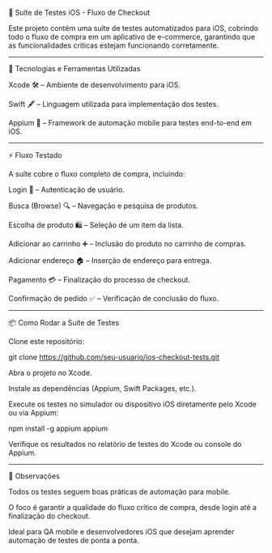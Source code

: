📱 Suíte de Testes iOS - Fluxo de Checkout

Este projeto contém uma suíte de testes automatizados para iOS, cobrindo todo o fluxo de compra em um aplicativo de e-commerce, garantindo que as funcionalidades críticas estejam funcionando corretamente.

_______________________________________________________________________________

🚀 Tecnologias e Ferramentas Utilizadas

Xcode 🛠️ – Ambiente de desenvolvimento para iOS.

Swift 🖋️ – Linguagem utilizada para implementação dos testes.

Appium 🤖 – Framework de automação mobile para testes end-to-end em iOS.

_______________________________________________________________________________

⚡ Fluxo Testado

A suíte cobre o fluxo completo de compra, incluindo:

Login 🔑 – Autenticação de usuário.

Busca (Browse) 🔍 – Navegação e pesquisa de produtos.

Escolha de produto 🛍️ – Seleção de um item da lista.

Adicionar ao carrinho ➕ – Inclusão do produto no carrinho de compras.

Adicionar endereço 🏠 – Inserção de endereço para entrega.

Pagamento 💳 – Finalização do processo de checkout.

Confirmação de pedido ✅ – Verificação de conclusão do fluxo.

_______________________________________________________________________________

📦 Como Rodar a Suíte de Testes

Clone este repositório:

git clone https://github.com/seu-usuario/ios-checkout-tests.git


Abra o projeto no Xcode.

Instale as dependências (Appium, Swift Packages, etc.).

Execute os testes no simulador ou dispositivo iOS diretamente pelo Xcode ou via Appium:

npm install -g appium
appium


Verifique os resultados no relatório de testes do Xcode ou console do Appium.

_______________________________________________________________________________

🌟 Observações

Todos os testes seguem boas práticas de automação para mobile.

O foco é garantir a qualidade do fluxo crítico de compra, desde login até a finalização do checkout.

Ideal para QA mobile e desenvolvedores iOS que desejam aprender automação de testes de ponta a ponta.
